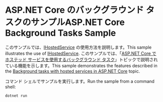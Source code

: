 # <a name="aspnet-core-background-tasks-sample"></a><span data-ttu-id="62287-101">ASP.NET Core のバックグラウンド タスクのサンプル</span><span class="sxs-lookup"><span data-stu-id="62287-101">ASP.NET Core Background Tasks Sample</span></span>

<span data-ttu-id="62287-102">このサンプルでは、[IHostedService](https://docs.microsoft.com/dotnet/api/microsoft.extensions.hosting.ihostedservice) の使用方法を説明します。</span><span class="sxs-lookup"><span data-stu-id="62287-102">This sample illustrates the use of [IHostedService](https://docs.microsoft.com/dotnet/api/microsoft.extensions.hosting.ihostedservice).</span></span> <span data-ttu-id="62287-103">このサンプルでは、「[ASP.NET Core でホステッド サービスを使用するバックグラウンド タスク](https://docs.microsoft.com/aspnet/core/fundamentals/host/hosted-services)」トピックで説明されている機能を示します。</span><span class="sxs-lookup"><span data-stu-id="62287-103">This sample demonstrates the features described in the [Background tasks with hosted services in ASP.NET Core](https://docs.microsoft.com/aspnet/core/fundamentals/host/hosted-services) topic.</span></span>

<span data-ttu-id="62287-104">コマンド シェルでサンプルを実行します。</span><span class="sxs-lookup"><span data-stu-id="62287-104">Run the sample from a command shell:</span></span>

```
dotnet run
```
